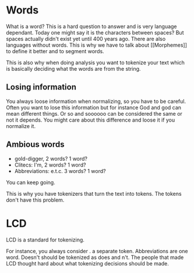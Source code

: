 # Words 
What is a word? This is a hard question to answer and is very language dependant. Today one might say it is the characters between spaces? But spaces actually didn't exist yet until 400 years ago. There are also languages without words. This is why we have to talk about [[Morphemes]] to define it better and to segment words.

This is also why when doing analysis you want to tokenize your text which is basically deciding what the words are from the string. 

## Losing information
You always loose information when normalizing, so you have to be careful. Often you want to lose this information but for instance God and god can mean different things. Or so and soooooo can be considered the same or not it depends. You might care about this difference and loose it if you normalize it. 

## Ambious words
- gold-digger, 2 words? 1 word?
- Clitecs: I'm, 2 words? 1 word?
- Abbreviations: e.t.c. 3 words? 1 word?

You can keep going. 

This is why you have tokenizers that turn the text into tokens. The tokens don't have this problem.

# LCD
LCD is a standard for tokenizing. 

For instance, you always consider . a separate token. Abbreviations are one word. Doesn't should be tokenized as does and n't. The people that made LCD thought hard about what tokenizing decisions should be made.



